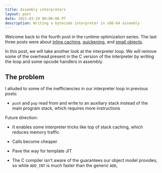 ```yaml
---
title: Assembly interpreters
layout: post
date: 2021-03-20 00:00:00 PT
description: Writing a bytecode interpreter in x86-64 assembly
---
```


Welcome back to the fourth post in the runtime optimization series. The last
three posts were about [inline caching](/blog/inline-caching/),
[quickening](/blog/inline-caching-quickening), and [small
objects](/blog/small-objects/).

In this post, we will take another look at the interpreter loop. We will remove
some of the overhead present in the C version of the interpreter by writing the
loop and some opcode handlers in assembly.

## The problem

I alluded to some of the inefficiencies in our interpreter loop in previous
posts:

* `push` and `pop` read from and write to an auxiliary stack instead of the
  main program stack, which requires more instructions

Future direction:

* It enables some interpreter tricks like top of stack caching, which reduces
  memory traffic
* Calls become cheaper
* Pave the way for template JIT


* The C compiler isn't aware of the guarantees our object model provides, so
  while `ADD_INT` is much faster than the generic `ADD`, 

